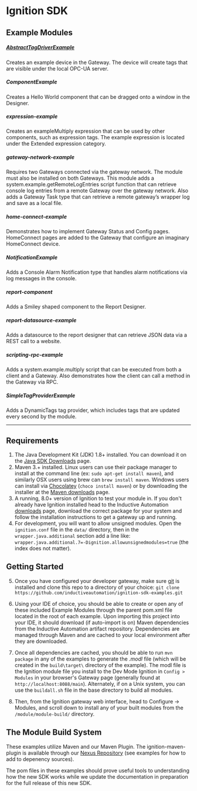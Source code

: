 # Ignition SDK

## Example Modules
##### [AbstractTagDriverExample](AbstractTagDriverExample/readme.md)
Creates an example device in the Gateway. The device will create tags that are visible under the local OPC-UA server.

##### ComponentExample
Creates a Hello World component that can be dragged onto a window in the Designer.

##### expression-example
Creates an exampleMultiply expression that can be used by other components, such as expression tags. The example expression is located under the Extended expression category.

##### gateway-network-example
Requires two Gateways connected via the gateway network. The module must also be installed on both Gateways. This module adds a system.example.getRemoteLogEntries script function that can retrieve console log entries from a remote Gateway over the gateway network. Also adds a Gateway Task type that can retrieve a remote gateway’s wrapper log and save as a local file.

##### home-connect-example
Demonstrates how to implement Gateway Status and Config pages. HomeConnect pages are added to the Gateway that configure an imaginary HomeConnect device. 

##### NotificationExample
Adds a Console Alarm Notification type that handles alarm notifications via log messages in the console.

##### report-component
Adds a Smiley shaped component to the Report Designer.

##### report-datasource-example
Adds a datasource to the report designer that can retrieve JSON data via a REST call to a website.

##### scripting-rpc-example
Adds a system.example.multiply script that can be executed from both a client and a Gateway. Also demonstrates how the client can call a method in the Gateway via RPC.

##### SimpleTagProviderExample
Adds a DynamicTags tag provider, which includes tags that are updated every second by the module.

---

## Requirements
1. The Java Development Kit (JDK) 1.8+ installed. You can download it on the [Java SDK Downloads](http://www.oracle.com/technetwork/java/javase/downloads/index-jsp-138363.html) page.
2. Maven 3.+ installed. Linux users can use their package manager to install at the command line (ex: `sudo apt-get install maven`), and similarly OSX users using brew can `brew install maven`. Windows users can install via [Chocolatey](https://chocolatey.org/) (`choco install maven`) or by downloading the installer at the [Maven downloads](http://maven.apache.org/download.cgi_) page.
3. A running, 8.0+ version of Ignition to test your module in. If you don't already have Ignition installed head to the Inductive Automation [downloads](https://www.inductiveautomation.com/downloads/) page, download the correct package for your system and follow the installation instructions to get a gateway up and running.  
4. For development, you will want to allow unsigned modules. Open the `ignition.conf` file in the `data/` directory, then in the `wrapper.java.additional` section add a line like: `wrapper.java.additional.7=-Dignition.allowunsignedmodules=true` (the index does not matter).

## Getting Started
5. Once you have configured your developer gateway, make sure [git](https://git-scm.com/downloads) is installed and clone this repo to a directory of your choice:
    `git clone https://github.com/inductiveautomation/ignition-sdk-examples.git`

6. Using your IDE of choice, you should be able to create or open any of these included Example Modules through the parent pom.xml file located in the root of each example.  Upon importing this project into your IDE, it should download (if auto-import is on) Maven dependencies from the Inductive Automation artifact repository. Dependencies are managed through Maven and are cached to your local environment after they are downloaded.

7. Once all dependencies are cached, you should be able to run `mvn package` in any of the examples to generate the *.modl* file (which will be created in the `build\target\` directory of the example).  The modl file is the Ignition module file you install to the Dev Mode Ignition in `Config > Modules` in your browser's Gateway page (generally found at `http://localhost:8088/main`). Alternately, if on a Unix system, you can use the `buildall.sh` file in the base directory to build all modules.

8. Then, from the Ignition gateway web interface, head to Configure -> Modules, and scroll down to install any of your built modules from the `/module/module-build/` directory.

## The Module Build System

These examples utilize Maven and our Maven Plugin.  The ignition-maven-plugin is available through our [Nexus Repository](https://nexus.inductiveautomation.com/repository/inductiveautomation-releases/) (see examples for how to add to depenency sources).  

The pom files in these examples should prove useful tools to understanding how the new SDK works while we update the documentation in preparation for the full release of this new SDK.  
